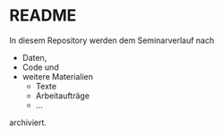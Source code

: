 # README
In diesem Repository werden dem Seminarverlauf nach 
* Daten,
* Code und
* weitere Materialien
     * Texte
     * Arbeitaufträge
     * ...  
     
archiviert.
